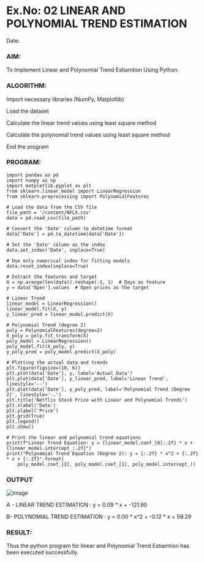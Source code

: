 # Ex.No: 02 LINEAR AND POLYNOMIAL TREND ESTIMATION
Date:
### AIM:
To Implement Linear and Polynomial Trend Estiamtion Using Python.

### ALGORITHM:
Import necessary libraries (NumPy, Matplotlib)

Load the dataset

Calculate the linear trend values using least square method

Calculate the polynomial trend values using least square method

End the program
### PROGRAM:
```
import pandas as pd
import numpy as np
import matplotlib.pyplot as plt
from sklearn.linear_model import LinearRegression
from sklearn.preprocessing import PolynomialFeatures

# Load the data from the CSV file
file_path = '/content/NFLX.csv'
data = pd.read_csv(file_path)

# Convert the 'Date' column to datetime format
data['Date'] = pd.to_datetime(data['Date'])

# Set the 'Date' column as the index
data.set_index('Date', inplace=True)

# Use only numerical index for fitting models
data.reset_index(inplace=True)

# Extract the features and target
X = np.arange(len(data)).reshape(-1, 1)  # Days as feature
y = data['Open'].values  # Open prices as the target

# Linear Trend
linear_model = LinearRegression()
linear_model.fit(X, y)
y_linear_pred = linear_model.predict(X)

# Polynomial Trend (degree 2)
poly = PolynomialFeatures(degree=2)
X_poly = poly.fit_transform(X)
poly_model = LinearRegression()
poly_model.fit(X_poly, y)
y_poly_pred = poly_model.predict(X_poly)

# Plotting the actual data and trends
plt.figure(figsize=(10, 6))
plt.plot(data['Date'], y, label='Actual Data')
plt.plot(data['Date'], y_linear_pred, label='Linear Trend', linestyle='--')
plt.plot(data['Date'], y_poly_pred, label='Polynomial Trend (Degree 2)', linestyle='-.')
plt.title('Netflix Stock Price with Linear and Polynomial Trends')
plt.xlabel('Date')
plt.ylabel('Price')
plt.grid(True)
plt.legend()
plt.show()

# Print the linear and polynomial trend equations
print(f"Linear Trend Equation: y = {linear_model.coef_[0]:.2f} * x + {linear_model.intercept_:.2f}")
print("Polynomial Trend Equation (Degree 2): y = {:.2f} * x^2 + {:.2f} * x + {:.2f}".format(
    poly_model.coef_[2], poly_model.coef_[1], poly_model.intercept_))
```

### OUTPUT
![image](https://github.com/user-attachments/assets/2713d0ff-488d-4a5f-9c51-5656cb032c2d)

A - LINEAR TREND ESTIMATION : y = 0.09 * x + -121.90

B- POLYNOMIAL TREND ESTIMATION : y = 0.00 * x^2 + -0.12 * x + 59.29

### RESULT:
Thus the python program for linear and Polynomial Trend Estiamtion has been executed successfully.
